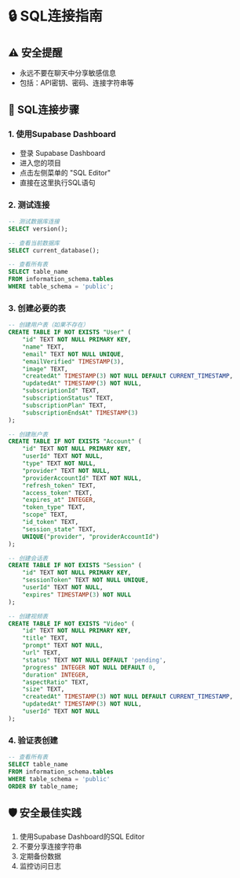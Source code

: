 # 🔒 SQL连接指南

## ⚠️ 安全提醒
- 永远不要在聊天中分享敏感信息
- 包括：API密钥、密码、连接字符串等

## 🔧 SQL连接步骤

### 1. 使用Supabase Dashboard
- 登录 Supabase Dashboard
- 进入您的项目
- 点击左侧菜单的 "SQL Editor"
- 直接在这里执行SQL语句

### 2. 测试连接
```sql
-- 测试数据库连接
SELECT version();

-- 查看当前数据库
SELECT current_database();

-- 查看所有表
SELECT table_name 
FROM information_schema.tables 
WHERE table_schema = 'public';
```

### 3. 创建必要的表
```sql
-- 创建用户表（如果不存在）
CREATE TABLE IF NOT EXISTS "User" (
    "id" TEXT NOT NULL PRIMARY KEY,
    "name" TEXT,
    "email" TEXT NOT NULL UNIQUE,
    "emailVerified" TIMESTAMP(3),
    "image" TEXT,
    "createdAt" TIMESTAMP(3) NOT NULL DEFAULT CURRENT_TIMESTAMP,
    "updatedAt" TIMESTAMP(3) NOT NULL,
    "subscriptionId" TEXT,
    "subscriptionStatus" TEXT,
    "subscriptionPlan" TEXT,
    "subscriptionEndsAt" TIMESTAMP(3)
);

-- 创建账户表
CREATE TABLE IF NOT EXISTS "Account" (
    "id" TEXT NOT NULL PRIMARY KEY,
    "userId" TEXT NOT NULL,
    "type" TEXT NOT NULL,
    "provider" TEXT NOT NULL,
    "providerAccountId" TEXT NOT NULL,
    "refresh_token" TEXT,
    "access_token" TEXT,
    "expires_at" INTEGER,
    "token_type" TEXT,
    "scope" TEXT,
    "id_token" TEXT,
    "session_state" TEXT,
    UNIQUE("provider", "providerAccountId")
);

-- 创建会话表
CREATE TABLE IF NOT EXISTS "Session" (
    "id" TEXT NOT NULL PRIMARY KEY,
    "sessionToken" TEXT NOT NULL UNIQUE,
    "userId" TEXT NOT NULL,
    "expires" TIMESTAMP(3) NOT NULL
);

-- 创建视频表
CREATE TABLE IF NOT EXISTS "Video" (
    "id" TEXT NOT NULL PRIMARY KEY,
    "title" TEXT,
    "prompt" TEXT NOT NULL,
    "url" TEXT,
    "status" TEXT NOT NULL DEFAULT 'pending',
    "progress" INTEGER NOT NULL DEFAULT 0,
    "duration" INTEGER,
    "aspectRatio" TEXT,
    "size" TEXT,
    "createdAt" TIMESTAMP(3) NOT NULL DEFAULT CURRENT_TIMESTAMP,
    "updatedAt" TIMESTAMP(3) NOT NULL,
    "userId" TEXT NOT NULL
);
```

### 4. 验证表创建
```sql
-- 查看所有表
SELECT table_name 
FROM information_schema.tables 
WHERE table_schema = 'public'
ORDER BY table_name;
```

## 🛡️ 安全最佳实践
1. 使用Supabase Dashboard的SQL Editor
2. 不要分享连接字符串
3. 定期备份数据
4. 监控访问日志
